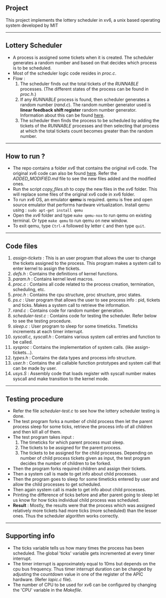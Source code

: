 ## Project

This project implements the lottery scheduler in xv6, a unix based operating system developed by MIT

---

## Lottery Scheduler

- A process is assigned some tickets when it is created. The scheduler generates
  a random number and based on that decides which process is to be scheduled.
- Most of the scheduler logic code resides in *proc.c*.
- Flow :
  1. The scheduler finds out the total tickets of the *RUNNABLE* processes.
  (The different states of the process can be found in *proc.h*.)
  2. If any *RUNNABLE* process is found, then scheduler generates a random
  number (*rand.c*). The random number generator used is **linear feedback shift
  register** random number generator. Information about this can be found [here](https://en.wikipedia.org/wiki/Linear-feedback_shift_register).
  3. The scheduler then finds the process to be scheduled by adding the tickets
  of the *RUNNABLE* processes and then selecting that process at which the total
  tickets count becomes greater than the random number.

---

## How to run ?

- The repo contains a folder *xv6* that contains the original xv6 code. The
  original xv6 code can also be found [here](https://github.com/mit-pdos/xv6-public.).
  Refer the *ADDED_MODIFIED.md* file to see the new files added and the modified
  ones.
- Run the script *copy_files.sh* to copy the new files in the *xv6* folder. This
  will replace some files of the original xv6 code in xv6 folder.
- To run xv6 OS, an emulator **qemu** is required. qemu is free and open source
  emulator that performs hardware virtualization. Install qemu using : `sudo apt-get install qemu`
- Open the *xv6* folder and type `make qemu-nox` to run qemu on existing
  terminal. Or type `make qemu` to run qemu on new window.
- To exit qemu, type `Ctrl-A` followed by letter `C` and then type `quit`.

---

## Code files

1. *assign-tickets* : This is an user program that allows the user to change the
   tickets assigned to the process. This program makes a system call to enter
   kernel to assign the tickets.
2. *defs.h* : Contains the definitions of kernel functions.
3. *param.h* : Contains kernel level macros.
4. *proc.c* : Contains all code related to the process creation, termination,
   scheduling, etc.
5. *proc.h* : Contains the cpu structure, proc structure, proc states.
6. *ps.c* : User program that allows the user to see process info : pid, tickets
   and ticks. Makes a system call to retrieve the information.
7. *rand.c* : Contains code for random number generation.
8. *scheduler-test.c* : Contains code for testing the scheduler. Refer below to
   see the testing procedure.
9. *sleep.c* : User program to sleep for some timeticks. Timeticks increments at
   each timer interrupt.
10. *syscall.c, syscall.h* : Contains various system call entries and function
    to be called.
11. *sysproc* : Contains the implementation of system calls. (like
    assign-tickets...).
12. *types.h* : Contains the data types and process info structure.
13. *user.h* : Contains the all callable function prototypes and system call
    that can be made by user.
14. *usys.S* : Assembly code that loads register with syscall number makes
    syscall and make transition to the kernel mode.

---

## Testing procedure

- Refer the file *scheduler-test.c* to see how the lottery scheduler testing is
  done.
- The test program forks a number of child process then let the parent
  process sleep for some ticks, retrieve the process info of all children and
  then kill all of them.
- The test program takes input :
    1. The timeticks for which parent process must sleep.
    2. The tickets to be assigned for the parent process.
    3. The tickets to be assigned for the child processes. Depending on number
       of child process tickets given as input, the test program decides the
       number of children to be forked.
- Then the program forks required children and assign their tickets.
- Then a system call is made to get info about child processes.
- Then the program goes to sleep for some timeticks entered by user and allow
  the child processes to get scheduled.
- Then again system call is made to get info about child processes.
- Printing the difference of ticks before and after parent going to sleep let us
  know for how ticks individual child process was scheduled.
- **Result** : Mostly, the results were that the process which was assigned
  relatively more tickets had more ticks (more scheduled) than the lesser ones.
  Thus the scheduler algorithm works correctly.

---

## Supporting info

- The ticks variable tells us how many times the process has been scheduled. The
  global 'ticks' variable gets incremented at every timer interrupt.
- The timer interrupt is approximately equal to 10ms but depends on the cpu bus
  frequency. Thus timer interrupt duration can be changed by adjusting the
  countdown value in one of the register of the APIC hardware. (Refer *lapic.c*
  file).
- The number of CPU to be used for xv6 can be configured by changing the 'CPU'
  variable in the *Makefile*.
